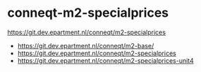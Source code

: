 # conneqt-m2-specialprices
https://git.dev.epartment.nl/conneqt/m2-specialprices


- https://git.dev.epartment.nl/conneqt/m2-base/
- https://git.dev.epartment.nl/conneqt/m2-specialprices
- https://git.dev.epartment.nl/conneqt/m2-specialprices-unit4
